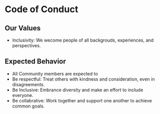 # Code of Conduct 
## Our Values
- Inclusivity: We wecome people of all backgrouds, experiences, and perspectives.
## Expected Behavior 
- All Community members are expected to
- Be respectful: Treat others with kindness and consideration, even in disagreements.
- Be Inclusive: Embrance diversity and make an effort to include everyone.
- Be collabrative: Work together and support one another to achieve common goals.
